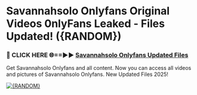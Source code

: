 # Savannahsolo Onlyfans Original Videos 0nlyFans Leaked - Files Updated! ({RANDOM})

<h3>🔴 CLICK HERE 🌐==►► <a href="https://betterlinks.top/A2PfLJ" rel="nofollow">Savannahsolo Onlyfans Updated Files</a></h3>

Get Savannahsolo Onlyfans and all content. Now you can access all videos and pictures of Savannahsolo Onlyfans. New Updated Files 2025!

[![{RANDOM}](https://i.imgur.com/ppqm5kG.gif)](https://betterlinks.top/A2PfLJ)